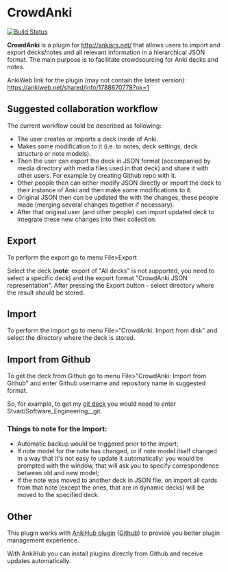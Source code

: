 # CrowdAnki
[![Build Status](https://travis-ci.org/Stvad/CrowdAnki.svg?branch=master)](https://travis-ci.org/Stvad/CrowdAnki)

**CrowdAnki** is a plugin for http://ankisrs.net/ that allows users to import and export decks/notes and all relevant information in a hierarchical JSON format. The main purpose is to facilitate crowdsourcing for Anki decks and notes.

AnkiWeb link for the plugin (may not contain the latest version): https://ankiweb.net/shared/info/1788670778?ok=1

## Suggested collaboration workflow
The current workflow could be described as following:
* The user creates or imports a deck inside of Anki.
* Makes some modification to it (i.e. to notes, deck settings, deck structure or note models).
* Then the user can export the deck in JSON format (accompanied by media directory with media files used in that deck) and share it with other users. For example by creating Github repo with it.
* Other people then can either modify JSON directly or import the deck to their instance of Anki and then make some modifications to it.
* Original JSON then can be updated the with the changes, these people made (merging several changes together if necessary).
* After that original user (and other people) can import updated deck to integrate these new changes into their collection.


## Export
To perform the export go to menu File>Export

Select the deck (**note**: export of "All decks" is not supported, you need to select a specific deck) and the export format "CrowdAnki JSON representation".
After pressing the Export button - select directory where the result should be stored.

## Import
To perform the import go to menu File>"CrowdAnki: Import from disk" and select the directory where the deck is stored.

## Import from Github
To get the deck from Github go to menu File>"CrowdAnki: Import from Github" and enter Github username and repository name in suggested format.

So, for example, to get my [git deck](https://github.com/Stvad/Software_Engineering__git) you would need to enter Stvad/Software_Engineering__git.

### Things to note for the Import:
* Automatic backup would be triggered prior to the import;
* If note model for the note has changed, or if note model itself changed in a way that it's not easy to update it automatically: you would be prompted with the window, that will ask you to specify correspondence between old and new model;
* If the note was moved to another deck in JSON file, on import all cards from that note (except the ones, that are in dynamic decks) will be moved to the specified deck.

## Other

This plugin works with [AnkiHub plugin](https://ankiweb.net/shared/info/116826216) ([Github](https://github.com/dayjaby/AnkiHub)) to provide you better plugin management experience. 

With AnkiHub you can install plugins directly from Github and receive updates automatically.

